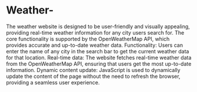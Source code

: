 # Weather-
The weather website is designed to be user-friendly and visually appealing, providing real-time weather information for any city users search for. The core functionality is supported by the OpenWeatherMap API, which provides accurate and up-to-date weather data.
Functionality: Users can enter the name of any city in the search bar to get the current weather data for that location.
Real-time data: The website fetches real-time weather data from the OpenWeatherMap API, ensuring that users get the most up-to-date information.
Dynamic content update: JavaScript is used to dynamically update the content of the page without the need to refresh the browser, providing a seamless user experience.
